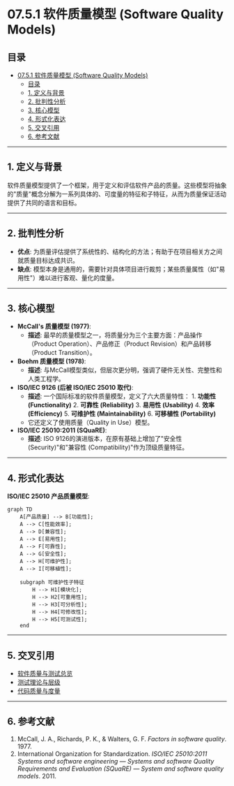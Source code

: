 # 07.5.1 软件质量模型 (Software Quality Models)

## 目录

- [07.5.1 软件质量模型 (Software Quality Models)](#0751-软件质量模型-software-quality-models)
  - [目录](#目录)
  - [1. 定义与背景](#1-定义与背景)
  - [2. 批判性分析](#2-批判性分析)
  - [3. 核心模型](#3-核心模型)
  - [4. 形式化表达](#4-形式化表达)
  - [5. 交叉引用](#5-交叉引用)
  - [6. 参考文献](#6-参考文献)

---

## 1. 定义与背景

软件质量模型提供了一个框架，用于定义和评估软件产品的质量。这些模型将抽象的"质量"概念分解为一系列具体的、可度量的特征和子特征，从而为质量保证活动提供了共同的语言和目标。

---

## 2. 批判性分析

- **优点**: 为质量评估提供了系统性的、结构化的方法；有助于在项目相关方之间就质量目标达成共识。
- **缺点**: 模型本身是通用的，需要针对具体项目进行裁剪；某些质量属性（如"易用性"）难以进行客观、量化的度量。

---

## 3. 核心模型

- **McCall's 质量模型 (1977)**:
  - **描述**: 最早的质量模型之一，将质量分为三个主要方面：产品操作（Product Operation）、产品修正（Product Revision）和产品转移（Product Transition）。
- **Boehm 质量模型 (1978)**:
  - **描述**: 与McCall模型类似，但层次更分明，强调了硬件无关性、完整性和人类工程学。
- **ISO/IEC 9126 (后被 ISO/IEC 25010 取代)**:
  - **描述**: 一个国际标准的软件质量模型，定义了六大质量特性：
        1. **功能性 (Functionality)**
        2. **可靠性 (Reliability)**
        3. **易用性 (Usability)**
        4. **效率 (Efficiency)**
        5. **可维护性 (Maintainability)**
        6. **可移植性 (Portability)**
  - 它还定义了使用质量（Quality in Use）模型。
- **ISO/IEC 25010:2011 (SQuaRE)**:
  - **描述**: ISO 9126的演进版本，在原有基础上增加了"安全性 (Security)"和"兼容性 (Compatibility)"作为顶级质量特征。

---

## 4. 形式化表达

**ISO/IEC 25010 产品质量模型**:

```mermaid
graph TD
    A[产品质量] --> B[功能性];
    A --> C[性能效率];
    A --> D[兼容性];
    A --> E[易用性];
    A --> F[可靠性];
    A --> G[安全性];
    A --> H[可维护性];
    A --> I[可移植性];

    subgraph 可维护性子特征
        H --> H1[模块化];
        H --> H2[可重用性];
        H --> H3[可分析性];
        H --> H4[可修改性];
        H --> H5[可测试性];
    end
```

---

## 5. 交叉引用

- [软件质量与测试总览](./README.md)
- [测试理论与层级](./07.5.2_Testing_Theory_and_Levels.md)
- [代码质量与度量](./07.5.3_Code_Quality_and_Metrics.md)

---

## 6. 参考文献

1. McCall, J. A., Richards, P. K., & Walters, G. F. *Factors in software quality*. 1977.
2. International Organization for Standardization. *ISO/IEC 25010:2011 Systems and software engineering — Systems and software Quality Requirements and Evaluation (SQuaRE) — System and software quality models*. 2011.

